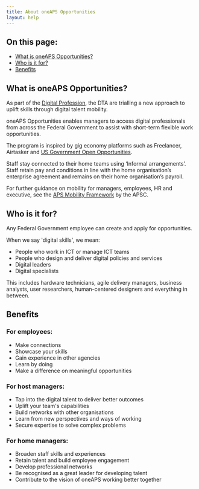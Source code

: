 ```yaml
---
title: About oneAPS Opportunities
layout: help
---
```


<nav class="au-inpage-nav-links" aria-label="in page navigation">
  <h2 class="au-inpage-nav-links__heading">On this page:</h2>
  <ul class="au-link-list">
    <li><a href="#What-is-oneAPS-Opportunities">What is oneAPS Opportunities?</a></li>
    <li><a href="#Who-is-it-for?">Who is it for?</a></li>
    <li><a href="#Benefits">Benefits</a></li>
  </ul>
</nav>

## <span id="What-is-oneAPS-Opportunities">What is oneAPS Opportunities?</span>

As part of the <a href="https://www.dta.gov.au/help-and-advice/digital-profession" target="_blank" rel="external noreferrer">Digital Profession</a>, the DTA are trialling a new approach to uplift skills through digital talent mobility. 

oneAPS Opportunities enables managers to access digital professionals from across the Federal Government to assist with short-term flexible work opportunities.

The program is inspired by gig economy platforms such as Freelancer, Airtasker and <a href="https://openopps.usajobs.gov/" target="_blank" rel="external noreferrer">US Government Open Opportunities</a>.

Staff stay connected to their home teams using ‘Informal arrangements’. Staff retain pay and conditions in line with the home organisation’s enterprise agreement and remains on their home organisation’s payroll.

For further guidance on mobility for managers, employees, HR and executive, see the <a href="https://www.apsc.gov.au/initiatives-and-programs/aps-mobility-framework/mobility-fundamentals" target="_blank" rel="external noreferrer">APS Mobility Framework</a> by the APSC.

## <span id="Who-is-it-for?">Who is it for?</span>

Any Federal Government employee can create and apply for opportunities. 

When we say 'digital skills', we mean: 
- People who work in ICT or manage ICT teams
- People who design and deliver digital policies and services 
- Digital leaders
- Digital specialists

This includes hardware technicians, agile delivery managers, business analysts, user researchers, human-centered designers and everything in between.

## <span id="Benefits">Benefits</span>

### For employees:

- Make connections
- Showcase your skills
- Gain experience in other agencies
- Learn by doing
- Make a difference on meaningful opportunities

### For host managers:

- Tap into the digital talent to deliver better outcomes
- Uplift your team's capabilities
- Build networks with other organisations
- Learn from new perspectives and ways of working
- Secure expertise to solve complex problems

### For home managers:
- Broaden staff skills and experiences
- Retain talent and build employee engagement
- Develop professional networks
- Be recognised as a great leader for developing talent
- Contribute to the vision of oneAPS working better together
